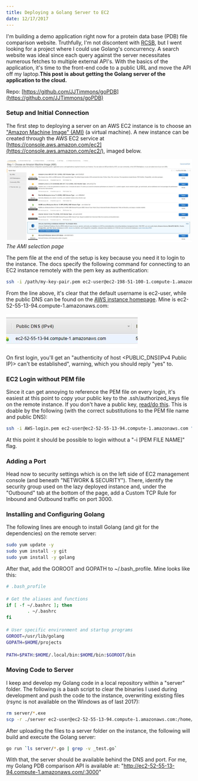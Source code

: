 ```yaml
---
title: Deploying a Golang Server to EC2
date: 12/17/2017
---
```


I'm building a demo application right now for a protein data base (PDB) file comparison website. Truthfully, I'm not discontent with [RCSB](https://www.rcsb.org/pdb/home/home.do), but I went looking for a project where I could use Golang's concurrency. A search website was ideal since each query against the server necessitates numerous fetches to multiple external API's. With the basics of the application, it's time to the front-end code to a public URL and move the API off my laptop.**This post is about getting the Golang server of the application to the cloud.**

Repo: [https://github.com/JJTimmons/goPDB](https://github.com/JJTimmons/goPDB)

### Setup and Initial Connection

The first step to deploying a server on an AWS EC2 instance is to choose an ["Amazon Machine Image" (AMI)](https://en.wikipedia.org/wiki/Amazon_Machine_Image) (a virtual machine). A new instance can be created through the AWS EC2 service at [https://console.aws.amazon.com/ec2](https://console.aws.amazon.com/ec2/), imaged below.

![AMI choice page](1.JPG)
_The AMI selection page_

The pem file at the end of the setup is key because you need it to login to the instance. The docs specify the following command for connecting to an EC2 instance remotely with the pem key as authentication:

```bash
ssh -i /path/my-key-pair.pem ec2-user@ec2-198-51-100-1.compute-1.amazonaws.com
```

From the line above, it's clear that the default username is ec2-user, while the public DNS can be found on the [AWS instance homepage](https://console.aws.amazon.com/ec2/). Mine is ec2-52-55-13-94.compute-1.amazonaws.com:

![Public DNS](2.JPG)

On first login, you'll get an "authenticity of host <PUBLIC_DNS(IPv4 Public IP)> can't be established", warning, which you should reply "yes" to.

### EC2 Login without PEM file

Since it can get annoying to reference the PEM file on every login, it's easiest at this point to copy your public key to the .ssh/authorized_keys file on the remote instance. If you don't have a public key, [read/do this](https://git-scm.com/book/en/v2/Git-on-the-Server-Generating-Your-SSH-Public-Key). This is doable by the following (with the correct substitutions to the PEM file name and public DNS):

```bash
ssh -i AWS-login.pem ec2-user@ec2-52-55-13-94.compute-1.amazonaws.com "echo \"`cat ~/.ssh/id_rsa.pub`\" >> .ssh/authorized_keys"
```

At this point it should be possible to login without a "-i [PEM FILE NAME]" flag.

### Adding a Port

Head now to security settings which is on the left side of EC2 management console (and beneath "NETWORK & SECURITY"). There, identify the security group used on the lazy deployed instance and, under the "Outbound" tab at the bottom of the page, add a Custom TCP Rule for Inbound and Outbound traffic on port 3000.

### Installing and Configuring Golang

The following lines are enough to install Golang (and git for the dependencies) on the remote server:

```bash
sudo yum update -y
sudo yum install -y git
sudo yum install -y golang
```

After that, add the GOROOT and GOPATH to ~/.bash_profile. Mine looks like this:

```bash
# .bash_profile

# Get the aliases and functions
if [ -f ~/.bashrc ]; then
        . ~/.bashrc
fi

# User specific environment and startup programs
GOROOT=/usr/lib/golang
GOPATH=$HOME/projects

PATH=$PATH:$HOME/.local/bin:$HOME/bin:$GOROOT/bin
```

### Moving Code to Server

I keep and develop my Golang code in a local repository within a "server" folder. The following is a bash script to clear the binaries I used during development and push the code to the instance, overwriting existing files (rsync is not available on the Windows as of last 2017):

```bash
rm server/*.exe
scp -r ./server ec2-user@ec2-52-55-13-94.compute-1.amazonaws.com:/home/ec2-user
```

After uploading the files to a server folder on the instance, the following will build and execute the Golang server:

```bash
go run `ls server/*.go | grep -v _test.go`
```

With that, the server should be available behind the DNS and port. For me, my Golang PDB comparison API is available at: "http://ec2-52-55-13-94.compute-1.amazonaws.com/:3000"
